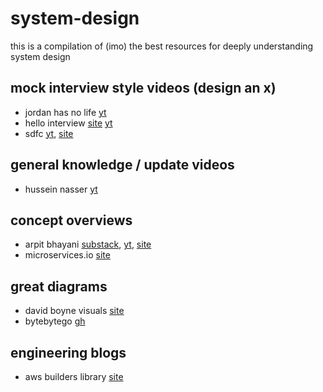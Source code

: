# system-design

this is a compilation of (imo) the best resources for deeply understanding system design

## mock interview style videos (design an x)
- jordan has no life [yt](https://www.youtube.com/@jordanhasnolife5163)
- hello interview [site](https://www.hellointerview.com/) [yt](https://www.youtube.com/@hello_interview)
- sdfc [yt](https://www.youtube.com/@SDFC), [site](https://systemdesignfightclub.com/)


## general knowledge / update videos
- hussein nasser [yt](https://www.youtube.com/@hnasr/videos)


## concept overviews
- arpit bhayani [substack](https://substack.com/@arpit/posts), [yt](https://www.youtube.com/c/ArpitBhayani), [site](https://arpitbhayani.me/)
- microservices.io [site](https://microservices.io/patterns/index.html)


## great diagrams
- david boyne visuals [site](https://eda-visuals.boyney.io/)
- bytebytego [gh](https://github.com/ByteByteGoHq/system-design-101)


## engineering blogs
- aws builders library [site](https://aws.amazon.com/builders-library/?cards-body.sort-by=item.additionalFields.sortDate&cards-body.sort-order=desc&awsf.filter-content-category=*all&awsf.filter-content-type=*all&awsf.filter-content-level=*all)
